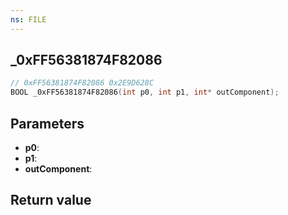 ```yaml
---
ns: FILE
---
```

## _0xFF56381874F82086

```c
// 0xFF56381874F82086 0x2E9D628C
BOOL _0xFF56381874F82086(int p0, int p1, int* outComponent);
```


## Parameters
* **p0**: 
* **p1**: 
* **outComponent**: 

## Return value
